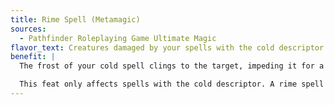 ```yaml
---
title: Rime Spell (Metamagic)
sources:
  - Pathfinder Roleplaying Game Ultimate Magic
flavor_text: Creatures damaged by your spells with the cold descriptor become entangled.
benefit: |
  The frost of your cold spell clings to the target, impeding it for a short time. A rime spell causes creatures that takes cold damage from the spell to become entangled for a number of rounds equal to the original level of the spell.

  This feat only affects spells with the cold descriptor. A rime spell uses up a spell slot one level higher than the spell's actual level.
---
```


